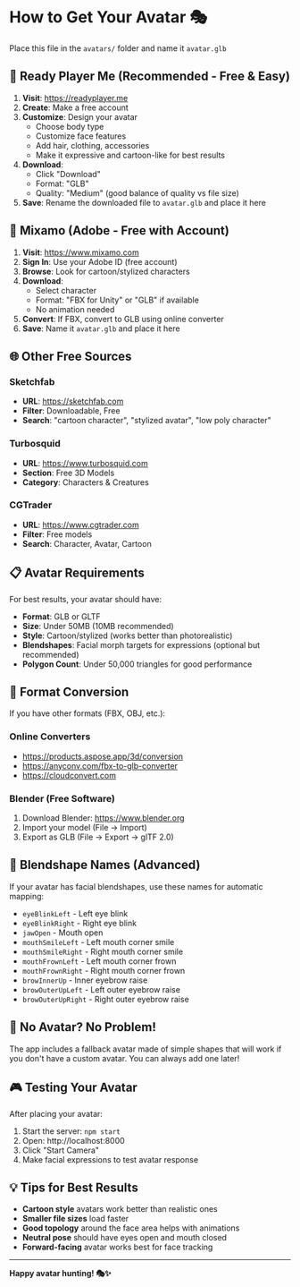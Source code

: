 # How to Get Your Avatar 🎭

Place this file in the `avatars/` folder and name it `avatar.glb`

## 🚀 Ready Player Me (Recommended - Free & Easy)

1. **Visit**: https://readyplayer.me
2. **Create**: Make a free account
3. **Customize**: Design your avatar
   - Choose body type
   - Customize face features
   - Add hair, clothing, accessories
   - Make it expressive and cartoon-like for best results
4. **Download**: 
   - Click "Download"
   - Format: "GLB"
   - Quality: "Medium" (good balance of quality vs file size)
5. **Save**: Rename the downloaded file to `avatar.glb` and place it here

## 🎨 Mixamo (Adobe - Free with Account)

1. **Visit**: https://www.mixamo.com
2. **Sign In**: Use your Adobe ID (free account)
3. **Browse**: Look for cartoon/stylized characters
4. **Download**: 
   - Select character
   - Format: "FBX for Unity" or "GLB" if available
   - No animation needed
5. **Convert**: If FBX, convert to GLB using online converter
6. **Save**: Name it `avatar.glb` and place it here

## 🌐 Other Free Sources

### Sketchfab
- **URL**: https://sketchfab.com
- **Filter**: Downloadable, Free
- **Search**: "cartoon character", "stylized avatar", "low poly character"

### Turbosquid
- **URL**: https://www.turbosquid.com
- **Section**: Free 3D Models
- **Category**: Characters & Creatures

### CGTrader
- **URL**: https://www.cgtrader.com
- **Filter**: Free models
- **Search**: Character, Avatar, Cartoon

## 📋 Avatar Requirements

For best results, your avatar should have:

- **Format**: GLB or GLTF
- **Size**: Under 50MB (10MB recommended)
- **Style**: Cartoon/stylized (works better than photorealistic)
- **Blendshapes**: Facial morph targets for expressions (optional but recommended)
- **Polygon Count**: Under 50,000 triangles for good performance

## 🔄 Format Conversion

If you have other formats (FBX, OBJ, etc.):

### Online Converters
- https://products.aspose.app/3d/conversion
- https://anyconv.com/fbx-to-glb-converter
- https://cloudconvert.com

### Blender (Free Software)
1. Download Blender: https://www.blender.org
2. Import your model (File → Import)
3. Export as GLB (File → Export → glTF 2.0)

## 🎯 Blendshape Names (Advanced)

If your avatar has facial blendshapes, use these names for automatic mapping:

- `eyeBlinkLeft` - Left eye blink
- `eyeBlinkRight` - Right eye blink  
- `jawOpen` - Mouth open
- `mouthSmileLeft` - Left mouth corner smile
- `mouthSmileRight` - Right mouth corner smile
- `mouthFrownLeft` - Left mouth corner frown
- `mouthFrownRight` - Right mouth corner frown
- `browInnerUp` - Inner eyebrow raise
- `browOuterUpLeft` - Left outer eyebrow raise
- `browOuterUpRight` - Right outer eyebrow raise

## 🚨 No Avatar? No Problem!

The app includes a fallback avatar made of simple shapes that will work if you don't have a custom avatar. You can always add one later!

## 🎮 Testing Your Avatar

After placing your avatar:

1. Start the server: `npm start`
2. Open: http://localhost:8000
3. Click "Start Camera"
4. Make facial expressions to test avatar response

## 💡 Tips for Best Results

- **Cartoon style** avatars work better than realistic ones
- **Smaller file sizes** load faster
- **Good topology** around the face area helps with animations
- **Neutral pose** should have eyes open and mouth closed
- **Forward-facing** avatar works best for face tracking

---

**Happy avatar hunting! 🎭✨**

